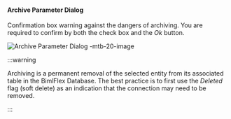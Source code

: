 #### Archive Parameter Dialog

Confirmation box warning against the dangers of archiving.  You are required to confirm by both the check box and the *Ok* button.  

![Archive Parameter Dialog -mtb-20-image](/img/bimlflex/bimlflex-app-dialog-archive-parameter-single.png "Archive Parameter Dialog")



:::warning

Archiving is a permanent removal of the selected entity from its associated table in the BimlFlex Database. The best practice is to first use the *Deleted* flag (soft delete) as an indication that the connection may need to be removed.

:::

